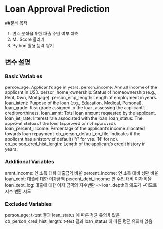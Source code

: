 # Loan Approval Prediction
##분석 목적
1. 변수 분석을 통한 대출 승인 여부 예측
2. ML Score 올리기
3. Python 활용 능력 쌓기

## 변수 설명
### Basic Variables
person_age: Applicant’s age in years.
person_income: Annual income of the applicant in USD.
person_home_ownership: Status of homeownership (e.g., Rent, Own, Mortgage).
person_emp_length: Length of employment in years.
loan_intent: Purpose of the loan (e.g., Education, Medical, Personal).
loan_grade: Risk grade assigned to the loan, assessing the applicant’s creditworthiness.
loan_amnt: Total loan amount requested by the applicant.
loan_int_rate: Interest rate associated with the loan.
loan_status: The approval status of the loan (approved or not approved).
loan_percent_income: Percentage of the applicant’s income allocated towards loan repayment.
cb_person_default_on_file: Indicates if the applicant has a history of default ('Y' for yes, 'N' for no).
cb_person_cred_hist_length: Length of the applicant’s credit history in years.

### Additional Variables
amnt_income: 연 소득 대비 대출금액 비율
percent_income: 연 소득 대비 상환 비율
loan_debt: 대출에 대한 이자금액
percent_debt_income: 연 수입 대비 이자 비율
loan_debt_log: 대출에 대한 이자 금액의 지수변환 -> loan_depth의 왜도가 +이므로 지수 변환 시도

### Excluded Variables
person_age: t-test 결과 loan_status 에 따른 평균 유의차 없음
cb_person_cred_hist_length: t-test 결과 loan_status 에 따른 평균 유의차 없음
